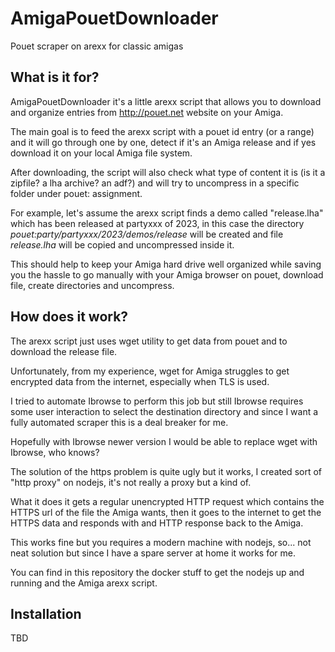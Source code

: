# AmigaPouetDownloader
Pouet scraper on arexx for classic amigas

## What is it for?
AmigaPouetDownloader it's a little arexx script that allows you to download and organize entries from http://pouet.net website on your Amiga. 

The main goal is to feed the arexx script with a pouet id entry (or a range) and it will go through one by one, detect if it's an Amiga release and if yes download it on your local Amiga file system. 

After downloading, the script will also check what type of content it is (is it a zipfile? a lha archive? an adf?) and will try to uncompress in a specific folder under pouet: assignment. 

For example, let's assume the arexx script finds a demo called "release.lha" which has been released at partyxxx of 2023, in this case the directory
_pouet:party/partyxxx/2023/demos/release_ 
will be created and file _release.lha_ will be copied and uncompressed inside it.

This should help to keep your Amiga hard drive well organized while saving you the hassle to go manually with your Amiga browser on pouet, download file, create directories and uncompress.

## How does it work?
The arexx script just uses wget utility to get data from pouet and to download the release file. 

Unfortunately, from my experience, wget for Amiga struggles to get encrypted data from the internet, especially when TLS is used. 

I tried to automate Ibrowse to perform this job but still Ibrowse requires some user interaction to select the destination directory and since I want a fully automated scraper this is a deal breaker for me. 

Hopefully with Ibrowse newer version I would be able to replace wget with Ibrowse, who knows? 

The solution of the https problem is quite ugly but it works, I created sort of "http proxy" on nodejs, it's not really a proxy but a kind of. 

What it does it gets a regular unencrypted HTTP request which contains the HTTPS url of the file the Amiga wants, then it goes to the internet to get the HTTPS data and responds with and HTTP response back to the Amiga. 

This works fine but you requires a modern machine with nodejs, so... not neat solution but since I have a spare server at home it works for me.

You can find in this repository the docker stuff to get the nodejs up and running and the Amiga arexx script.

## Installation
TBD
